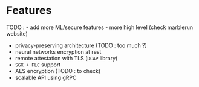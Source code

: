 # Features

TODO : - add more ML/secure features - more high level (check marblerun website)

- privacy-preserving architecture (TODO : too much ?)
- neural networks encryption at rest 
- remote attestation with TLS (```DCAP``` library)
- ```SGX + FLC``` support
- AES encryption (TODO : to check)
- scalable API using gRPC
